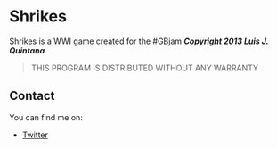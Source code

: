 Shrikes
=======
Shrikes is a WWI game created for the #GBjam
***Copyright 2013 Luis J. Quintana***
> THIS PROGRAM IS DISTRIBUTED WITHOUT ANY WARRANTY<br/>

## Contact
You can find me on:

* [Twitter](http://twitter.com/Glidder_/)
